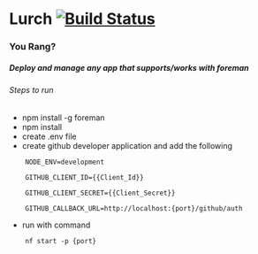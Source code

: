 # Lurch [![Build Status](https://travis-ci.org/narfdre/Lurch.png)](https://travis-ci.org/narfdre/Lurch)

### You Rang?

##### Deploy and manage any app that supports/works with foreman

###### Steps to run

* npm install -g foreman
* npm install
* create .env file
* create github developer application and add the following
```
    NODE_ENV=development

    GITHUB_CLIENT_ID={{Client_Id}}

    GITHUB_CLIENT_SECRET={{Client_Secret}}

    GITHUB_CALLBACK_URL=http://localhost:{port}/github/auth
```
* run with command
```
    nf start -p {port}
```
